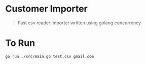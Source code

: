 # Customer Importer
> Fast csv reader importer written using golang concurrency

# To Run

    go run ./src/main.go test.csv gmail.com

